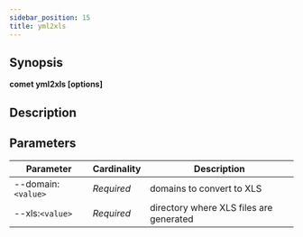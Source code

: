 ```yaml
---
sidebar_position: 15
title: yml2xls
---
```



## Synopsis

**comet yml2xls [options]**

## Description


## Parameters

Parameter|Cardinality|Description
---|---|---
--domain:`<value>`|*Required*|domains to convert to XLS
--xls:`<value>`|*Required*|directory where XLS files are generated
